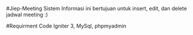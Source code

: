#Jiep-Meeting
Sistem Informasi ini bertujuan untuk insert, edit, dan delete jadwal meeting :)

#Requirment
Code Igniter 3, MySql, phpmyadmin
